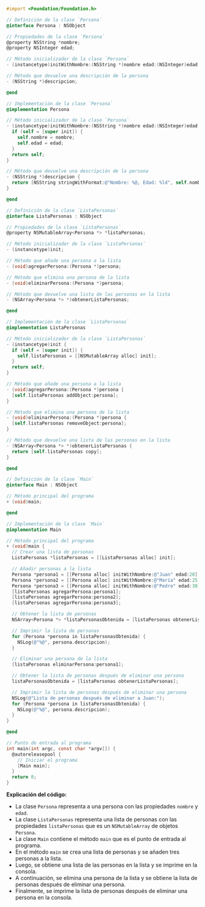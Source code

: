 ```objective-c
#import <Foundation/Foundation.h>

// Definición de la clase `Persona`
@interface Persona : NSObject

// Propiedades de la clase `Persona`
@property NSString *nombre;
@property NSInteger edad;

// Método inicializador de la clase `Persona`
- (instancetype)initWithNombre:(NSString *)nombre edad:(NSInteger)edad;

// Método que devuelve una descripción de la persona
- (NSString *)descripcion;

@end

// Implementación de la clase `Persona`
@implementation Persona

// Método inicializador de la clase `Persona`
- (instancetype)initWithNombre:(NSString *)nombre edad:(NSInteger)edad {
  if (self = [super init]) {
    self.nombre = nombre;
    self.edad = edad;
  }
  return self;
}

// Método que devuelve una descripción de la persona
- (NSString *)descripcion {
  return [NSString stringWithFormat:@"Nombre: %@, Edad: %ld", self.nombre, self.edad];
}

@end

// Definición de la clase `ListaPersonas`
@interface ListaPersonas : NSObject

// Propiedades de la clase `ListaPersonas`
@property NSMutableArray<Persona *> *listaPersonas;

// Método inicializador de la clase `ListaPersonas`
- (instancetype)init;

// Método que añade una persona a la lista
- (void)agregarPersona:(Persona *)persona;

// Método que elimina una persona de la lista
- (void)eliminarPersona:(Persona *)persona;

// Método que devuelve una lista de las personas en la lista
- (NSArray<Persona *> *)obtenerListaPersonas;

@end

// Implementación de la clase `ListaPersonas`
@implementation ListaPersonas

// Método inicializador de la clase `ListaPersonas`
- (instancetype)init {
  if (self = [super init]) {
    self.listaPersonas = [[NSMutableArray alloc] init];
  }
  return self;
}

// Método que añade una persona a la lista
- (void)agregarPersona:(Persona *)persona {
  [self.listaPersonas addObject:persona];
}

// Método que elimina una persona de la lista
- (void)eliminarPersona:(Persona *)persona {
  [self.listaPersonas removeObject:persona];
}

// Método que devuelve una lista de las personas en la lista
- (NSArray<Persona *> *)obtenerListaPersonas {
  return [self.listaPersonas copy];
}

@end

// Definición de la clase `Main`
@interface Main : NSObject

// Método principal del programa
+ (void)main;

@end

// Implementación de la clase `Main`
@implementation Main

// Método principal del programa
+ (void)main {
  // Crear una lista de personas
  ListaPersonas *listaPersonas = [[ListaPersonas alloc] init];

  // Añadir personas a la lista
  Persona *persona1 = [[Persona alloc] initWithNombre:@"Juan" edad:20];
  Persona *persona2 = [[Persona alloc] initWithNombre:@"María" edad:25];
  Persona *persona3 = [[Persona alloc] initWithNombre:@"Pedro" edad:30];
  [listaPersonas agregarPersona:persona1];
  [listaPersonas agregarPersona:persona2];
  [listaPersonas agregarPersona:persona3];

  // Obtener la lista de personas
  NSArray<Persona *> *listaPersonasObtenida = [listaPersonas obtenerListaPersonas];

  // Imprimir la lista de personas
  for (Persona *persona in listaPersonasObtenida) {
    NSLog(@"%@", persona.descripcion);
  }

  // Eliminar una persona de la lista
  [listaPersonas eliminarPersona:persona1];

  // Obtener la lista de personas después de eliminar una persona
  listaPersonasObtenida = [listaPersonas obtenerListaPersonas];

  // Imprimir la lista de personas después de eliminar una persona
  NSLog(@"Lista de personas después de eliminar a Juan:");
  for (Persona *persona in listaPersonasObtenida) {
    NSLog(@"%@", persona.descripcion);
  }
}

@end

// Punto de entrada al programa
int main(int argc, const char *argv[]) {
  @autoreleasepool {
    // Iniciar el programa
    [Main main];
  }
  return 0;
}
```

**Explicación del código:**

* La clase `Persona` representa a una persona con las propiedades `nombre` y `edad`.
* La clase `ListaPersonas` representa una lista de personas con las propiedades `listaPersonas` que es un `NSMutableArray` de objetos `Persona`.
* La clase `Main` contiene el método `main` que es el punto de entrada al programa.
* En el método `main` se crea una lista de personas y se añaden tres personas a la lista.
* Luego, se obtiene una lista de las personas en la lista y se imprime en la consola.
* A continuación, se elimina una persona de la lista y se obtiene la lista de personas después de eliminar una persona.
* Finalmente, se imprime la lista de personas después de eliminar una persona en la consola.